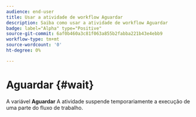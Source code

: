 ```yaml
---
audience: end-user
title: Usar a atividade de workflow Aguardar
description: Saiba como usar a atividade de workflow Aguardar
badge: label="Alpha" type="Positive"
source-git-commit: 6af0b460a3c81f063a855b2fabba221b43e4ebb9
workflow-type: tm+mt
source-wordcount: '0'
ht-degree: 0%

---
```



# Aguardar {#wait}

A variável **Aguardar** A atividade suspende temporariamente a execução de uma parte do fluxo de trabalho.
